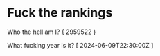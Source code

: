 # Fuck the rankings

Who the hell am I?
{ 2959522 }

What fucking year is it?
[ 2024-06-09T22:30:00Z ]
